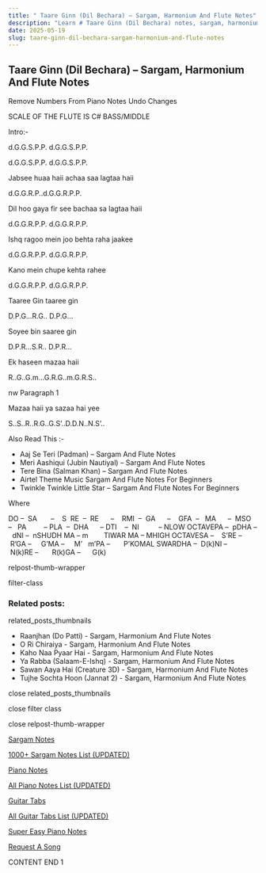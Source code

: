```yaml
---
title: " Taare Ginn (Dil Bechara) – Sargam, Harmonium And Flute Notes"
description: "Learn # Taare Ginn (Dil Bechara) notes, sargam, harmonium notations and flute notes. Easy step-by-step tutorial for beginners."
date: 2025-05-19
slug: taare-ginn-dil-bechara-sargam-harmonium-and-flute-notes
---
```


## Taare Ginn (Dil Bechara) – Sargam, Harmonium And Flute Notes

Remove Numbers From Piano Notes
Undo Changes

SCALE OF THE FLUTE IS C# BASS/MIDDLE

Intro:-

d.G.G.S.P.P. d.G.G.S.P.P.

d.G.G.S.P.P. d.G.G.S.P.P.

Jabsee huaa haii achaa saa lagtaa haii

d.G.G.R.P..d.G.G.R.P.P.

Dil hoo gaya fir see bachaa sa lagtaa haii

d.G.G.R.P.P. d.G.G.R.P.P.

Ishq ragoo mein joo behta raha jaakee

d.G.G.R.P.P. d.G.G.R.P.P.

Kano mein chupe kehta rahee

d.G.G.R.P.P. d.G.G.R.P.P.

Taaree Gin taaree gin

D.P.G…R.G.. D.P.G…

Soyee bin saaree gin

D.P.R…S.R.. D.P.R…

Ek haseen mazaa haii

R..G..G.m…G.R.G..m.G.R.S..

nw Paragraph 1

Mazaa haii ya sazaa hai yee

S..S..R..R.G..G.S’..D.D.N..N.S’..

Also Read This :-

- Aaj Se Teri (Padman) – Sargam And Flute Notes
- Meri Aashiqui (Jubin Nautiyal) – Sargam And Flute Notes
- Tere Bina (Salman Khan) – Sargam And Flute Notes
- Airtel Theme Music Sargam And Flute Notes For Beginners
- Twinkle Twinkle Little Star – Sargam And Flute Notes For Beginners

Where

DO –  SA       –    S  RE  –  RE      –    RMI  –  GA      –    GFA  –   MA      –  MSO  –   PA         – PLA  –  DHA      – DTI    –  NI          – NLOW OCTAVEPA –  pDHA –  dNI –  nSHUDH MA – m        TIWAR MA – MHIGH OCTAVESA –    S’RE –     R’GA –     G’MA –     M’   m’PA –       P’KOMAL SWARDHA –  D(k)NI –       N(k)RE –       R(k)GA –      G(k)

relpost-thumb-wrapper

filter-class

### Related posts:

related_posts_thumbnails

- Raanjhan (Do Patti) - Sargam, Harmonium And Flute Notes
- O Ri Chiraiya - Sargam, Harmonium And Flute Notes
- Kaho Naa Pyaar Hai - Sargam, Harmonium And Flute Notes
- Ya Rabba (Salaam-E-Ishq) - Sargam, Harmonium And Flute Notes
- Sawan Aaya Hai (Creature 3D) - Sargam, Harmonium And Flute Notes
- Tujhe Sochta Hoon (Jannat 2) - Sargam, Harmonium And Flute Notes

close related_posts_thumbnails

close filter class

close relpost-thumb-wrapper

[Sargam Notes](/sargam-notes.html)

[1000+ Sargam Notes List (UPDATED)](/all-songs-list-sargam-notes.html)

[Piano Notes](/piano-notes.html)

[All Piano Notes List (UPDATED)](/all-songs-list-piano-notes.html)

[Guitar Tabs](/guitar-tabs.html)

[All Guitar Tabs List (UPDATED)](/all-songs-list-guitar-tabs.html)

[Super Easy Piano Notes](https://studywall.in/)

[Request A Song](/request-a-song.html)

CONTENT END 1
